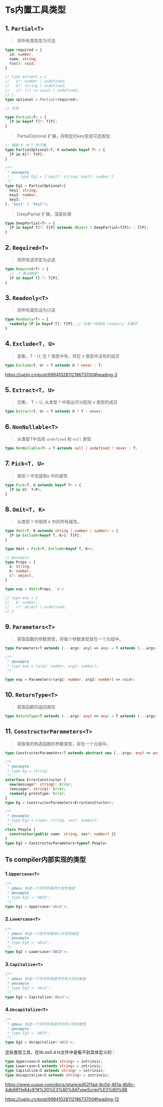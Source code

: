 <!--
 * @Author: your name
 * @Date: 2021-08-20 18:02:47
 * @LastEditTime: 2022-08-12 10:33:39
 * @LastEditors: zhangjicheng
 * @Description: In User Settings Edit
 * @FilePath: \Note\src\4_框架\TypeScript\20210820_Ts内置工具类型.md
-->

# Ts内置工具类型

## 1. `Partial<T>`

> 将所有类型变为可选

``` typescript
type required = {
  id: number,
  name: string,
  fun(): void,
}

// type params1 = {
//   a?: number | undefined;
//   b?: string | undefined;
//   c?: (() => void) | undefined;
// }
type optional = Partial<required>;

// 实现

type Partial<T> = {
  [P in keyof T]?: T[P];
}
```

> PartialOptional 扩展，将制定的key变成可选类型:

``` ts
// 限制 K 为 T 的子集
type PartialOptional<T, K extends keyof T> = {
  [P in K]?: T[P];
}

/**
 * @example
 *     type Eg1 = { key1?: string; key2?: number }
 */
type Eg1 = PartialOptional<{
  key1: string,
  key2: number,
  key3: ''
}, 'key1' | 'key2'>;

```

> DeepPartial 扩展，深层处理

``` ts
type DeepPartial<T> = {
  [P in keyof T]?: T[P] extends Object ? DeepPartial<T[P]> : T[P];
}
```

## 2. `Required<T>`

> 将所有选项变为必选

``` ts
type Required<T> = {
  // -? 表示移除?
  [P in keyof T]-?: T[P];
}
```

## 3. `Readonly<T>`

> 将所有属性设为只读

``` ts
type Readonly<T> = {
  readonly [P in keyof T]: T[P]; // 在每一项前加 readonly 关键字
}
```

## 4. `Exclude<T, U>`

> 差集，T - U, 在 `T` 类型中有，但在 `U` 类型中没有的成员

``` ts
type Exclude<T, U> = T extends U ? never : T;
```

<https://juejin.cn/post/6994102811218673700#heading-3>

## 5. `Extract<T, U>`

> 交集， T ∩ U, 从类型 `T` 中取出可分配给 `U` 类型的成员

``` ts
type Extract<T, U> = T extends U ? T : never;
```

## 6. `NonNullable<T>`

> 从类型T中去除 `undefined` 和 `null` 类型

``` ts
type NonNullable<T> = T extends null | undefined ? never : T;
```

## 7. `Pick<T, U>`

> 类型 `T` 中去提取`U` 中的属性

``` ts
type Pick<T, U extends keyof T> = {
  [P in U]: T<P>;
}
```

## 8. `Omit<T, K>`

> 从类型 `T` 中剔除 `K` 中的所有属性。

``` ts
type Omit<T, K extends string | number | symbol> = {
  [P in Exclude<keyof T, K>]: T[P];
}

type Omit = Pick<T, Exclude<keyof T, K>>;

// @example
type Props = {
  a: string,
  b: number,
  c?: object,
}

type exp = Omit<Props, 'a'>

// type exp = {
//   b: number;
//   c?: object | undefined;
// }
```

## 9. `Parameters<T>`

> 获取函数的参数类型，将每个参数类型放在一个元组中。

``` ts
type Parameters<T extends (...args: any) => any> = T extends (...args: infor P) => any ? P : never;

/**
 * @example
 * type exp = [arg1: number, arg2: number];
 */

type exp = Parameters<(arg1: number, arg2: number) => void>;
```

## 10. `ReturnType<T>`

> 获取函数的返回类型

``` ts
type ReturnType<T extends (...args: any) => any> = T extends (...args: any) => infer R ? R : any
```

## 11. `ConstructorParameters<T>`

> 获取类的构造函数的参数类型，存在一个元组中。

``` ts
type ConstructorParameters<T extends abstract new (...args: any) => any> = T extends abstract new (...args: infer P) => any ? P : never;

/**
 * @example
 * type Eg = string;
 */
interface ErrorConstructor {
  new(message?: string): Error;
  (message?: string): Error;
  readonly prototype: Error;
}
type Eg = ConstructorParameters<ErrorConstructor>;

/**
 * @example
 * type Eg2 = [name: string, sex?: number];
 */
class People {
  constructor(public name: string, sex?: number) {}
}
type Eg2 = ConstructorParameters<typeof People>
```

## Ts compiler内部实现的类型

### 1.`Uppercase<T>`

``` ts
/**
 * @desc 构造一个将字符串转大写的类型
 * @example
 * type Eg1 = 'ABCD';
 */
type Eg1 = Uppercase<'abcd'>;
```

### 2.`Lowercase<T>`

``` ts
/**
 * @desc 构造一个将字符串转小大写的类型
 * @example
 * type Eg2 = 'abcd';
 */
type Eg2 = Lowercase<'ABCD'>;
```

### 3.`Capitalize<T>`

```ts
/**
 * @desc 构造一个将字符串首字符转大写的类型
 * @example
 * type Eg3 = 'abcd';
 */
type Eg3 = Capitalize<'Abcd'>;
```

### 4.`Uncapitalize<T>`

``` ts
/**
 * @desc 构造一个将字符串首字符转小写的类型
 * @example
 * type Eg3 = 'ABCD';
 */
type Eg3 = Uncapitalize<'aBCD'>;
```

这些类型工具，在lib.es5.d.ts文件中是看不到具体定义的：

``` ts
type Uppercase<S extends string> = intrinsic;
type Lowercase<S extends string> = intrinsic;
type Capitalize<S extends string> = intrinsic;
type Uncapitalize<S extends string> = intrinsic;
```



<https://www.yuque.com/docs/share/ed52f1ad-8c0d-461a-8b9c-4db6811e84c8?#%20%E3%80%8ATypeScript%E3%80%8B>

<https://juejin.cn/post/6994102811218673700#heading-12>
